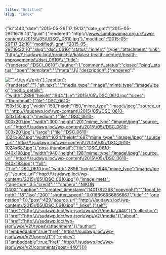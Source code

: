 ```yaml
---
title: "Untitled"
slug: "index"
---
```


{"id":440,"date":"2015-05-29T17:19:13","date\_gmt":"2015-05-29T16:19:13","guid":{"rendered":"http:\\/\\/www.sumbawanga.org.uk\\/wp-content\\/2015\\/05\\/DSC\_0610.jpg"},"modified":"2015-05-29T17:32:10","modified\_gmt":"2015-05-29T16:32:10","slug":"dsc\_0610","status":"inherit","type":"attachment","link":"http:\\/\\/sudawp.loc\\/projects\\/kalalasi-health-centre\\/health-improvements\\/dsc\_0610\\/","title":{"rendered":"DSC\_0610"},"author":1,"comment\_status":"closed","ping\_status":"open","template":"","meta":\[\],"description":{"rendered":"

[![\"\"](\"http:\/\/sudawp.loc\/wp-content\/2015\/05\/DSC_0610-300x201.jpg\")<\\/a><\\/p>\\n"},"caption":{"rendered":""},"alt\_text":"","media\_type":"image","mime\_type":"image\\/jpeg","media\_details":{"width":2896,"height":1944,"file":"2015\\/05\\/DSC\_0610.jpg","sizes":{"thumbnail":{"file":"DSC\_0610-150x150.jpg","width":150,"height":150,"mime\_type":"image\\/jpeg","source\_url":"http:\\/\\/sudawp.loc\\/wp-content\\/2015\\/05\\/DSC\_0610-150x150.jpg"},"medium":{"file":"DSC\_0610-300x201.jpg","width":300,"height":201,"mime\_type":"image\\/jpeg","source\_url":"http:\\/\\/sudawp.loc\\/wp-content\\/2015\\/05\\/DSC\_0610-300x201.jpg"},"large":{"file":"DSC\_0610-1024x687.jpg","width":1024,"height":687,"mime\_type":"image\\/jpeg","source\_url":"http:\\/\\/sudawp.loc\\/wp-content\\/2015\\/05\\/DSC\_0610-1024x687.jpg"},"post-thumbnail":{"file":"DSC\_0610-940x198.jpg","width":940,"height":198,"mime\_type":"image\\/jpeg","source\_url":"http:\\/\\/sudawp.loc\\/wp-content\\/2015\\/05\\/DSC\_0610-940x198.jpg"},"full":{"file":"DSC\_0610.jpg","width":2896,"height":1944,"mime\_type":"image\\/jpeg","source\_url":"http:\\/\\/sudawp.loc\\/wp-content\\/2015\\/05\\/DSC\_0610.jpg"}},"image\_meta":{"aperture":3.5,"credit":"","camera":"NIKON D40X","caption":"","created\_timestamp":1401782268,"copyright":"","focal\_length":"18","iso":"200","shutter\_speed":"0.016666666666667","title":"","orientation":1}},"post":429,"source\_url":"http:\\/\\/sudawp.loc\\/wp-content\\/2015\\/05\\/DSC\_0610.jpg","\_links":{"self":\[{"href":"http:\\/\\/sudawp.loc\\/wp-json\\/wp\\/v2\\/media\\/440"}\],"collection":\[{"href":"http:\\/\\/sudawp.loc\\/wp-json\\/wp\\/v2\\/media"}\],"about":\[{"href":"http:\\/\\/sudawp.loc\\/wp-json\\/wp\\/v2\\/types\\/attachment"}\],"author":\[{"embeddable":true,"href":"http:\\/\\/sudawp.loc\\/wp-json\\/wp\\/v2\\/users\\/1"}\],"replies":\[{"embeddable":true,"href":"http:\\/\\/sudawp.loc\\/wp-json\\/wp\\/v2\\/comments?post=440"}\]}}](http:\/\/sudawp.loc\/wp-content\/2015\/05\/DSC_0610.jpg)